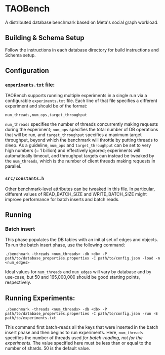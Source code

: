 # TAOBench
A distributed database benchmark based on Meta's social graph workload.

## Building & Schema Setup

Follow the instructions in each database directory for build instructions and Schema setup.

## Configuration

### `experiments.txt` file:

TAOBench supports running multiple experiments in a single run via a configurable `experiments.txt` file. Each line of that file specifies a different experiment and should be of the format:

``num_threads,num_ops,target_throughput``

`num_threads` specifies the number of threads concurrently making requests during the experiment; `num_ops` specifies the total number of DB operations that will be run, and `target_throughput` specifies a maximum target throughput, beyond which the benchmark will throttle by putting threads to sleep. As a guideline, `num_ops` and `target_throughput` can be set to very high numbers (~ 1 billion) and effectively ignored; experiments will automatically timeout, and throughput targets can instead be tweaked by the `num_threads`, which is the number of client threads making requests in parallel.

### `src/constants.h`

Other benchmark-level attributes can be tweaked in this file. In particular, different values of READ_BATCH_SIZE and WRITE_BATCH_SIZE might improve performance for batch inserts and batch reads.

## Running

### Batch insert

This phase populates the DB tables with an initial set of edges and objects. To run the batch insert phase, use the following command:

```
./benchmark -threads <num_threads> -db <db> -P path/to/database_properties.properties -C path/to/config.json -load -n <num_edges>
```

Ideal values for `num_threads` and `num_edges` will vary by database and by use-case, but 50 and 165,000,000 should be good starting points, respectively.

## Running Experiments:

```
./benchmark -threads <num_threads> -db <db> -P path/to/database_properties.properties -C path/to/config.json -run -E path/to/experiments.txt
```

This command first batch-reads all the keys that were inserted in the batch insert phase and then begins to run experiments. Here, `num_threads` specifies the number of threads used *for batch-reading, not for the experiments.* The value specified here must be less than or equal to the number of shards. 50 is the default value.
